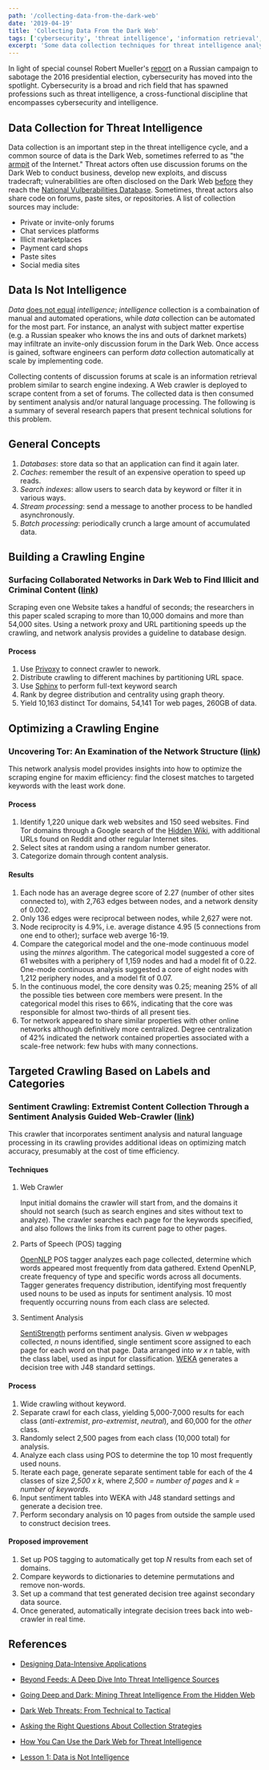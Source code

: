```yaml
---
path: '/collecting-data-from-the-dark-web'
date: '2019-04-19'
title: 'Collecting Data From the Dark Web'
tags: ['cybersecurity', 'threat intelligence', 'information retrieval', 'natural language processing']
excerpt: 'Some data collection techniques for threat intelligence analysis.'
---
```

In light of special counsel Robert Mueller's [report](https://www.nytimes.com/interactive/2019/04/18/us/politics/mueller-report-document.html) on a Russian campaign to sabotage the 2016 presidential election, cybersecurity has moved into the spotlight. Cybersecurity is a broad and rich field that has spawned professions such as threat intelligence, a cross-functional discipline that encompasses cybersecurity and intelligence. 

## Data Collection for Threat Intelligence
Data collection is an important step in the threat intelligence cycle, and a common source of data is the Dark Web, sometimes referred to as "the [armpit](https://securityconversations.fireside.fm/josh-lefkowitz-flashpoint) of the Internet." Threat actors often use discussion forums on the Dark Web to conduct business, develop new exploits, and discuss tradecraft; vulnerabilities are often disclosed on the Dark Web [before](https://www.recordedfuture.com/vulnerability-disclosure-delay/) they reach the [National Vulberabilities Database](https://nvd.nist.gov/). Sometimes, threat actors also share code on forums, paste sites, or repositories. A list of collection sources may include:

- Private or invite-only forums
- Chat services platforms
- Illicit marketplaces
- Payment card shops
- Paste sites
- Social media sites

## Data Is Not Intelligence
_Data_ [does not equal](https://www.flashpoint-intel.com/blog/bri/lesson-1-data-is-not-intelligence/) _intelligence_; _intelligence_ collection is a combaination of manual and automated operations, while _data_ collection can be automated for the most part. For instance, an analyst with subject matter expertise (e.g. a Russian speaker who knows the ins and outs of darknet markets) may infiltrate an invite-only discussion forum in the Dark Web. Once access is gained, software engineers can perform _data_ collection automatically at scale by implementing code.

Collecting contents of discussion forums at scale is an information retrieval problem similar to search engine indexing. A Web crawler is deployed to scrape content from a set of forums. The collected data is then consumed by sentiment analysis and/or natural language processing. The following is a summary of several research papers that present technical solutions for this problem.

## General Concepts
1. _Databases_: store data so that an application can find it again later.
2. _Caches_: remember the result of an expensive operation to speed up reads.
3. _Search indexes_: allow users to search data by keyword or filter it in various ways.
4. _Stream processing_: send a message to another process to be handled asynchronously.
5. _Batch processing_: periodically crunch a large amount of accumulated data.

## Building a Crawling Engine
### Surfacing Collaborated Networks in Dark Web to Find Illicit and Criminal Content ([link](https://ieeexplore.ieee.org/document/7745452))
Scraping even one Website takes a handful of seconds; the researchers in this paper scaled scraping to more than 10,000 domains and more than 54,000 sites. Using a network proxy and URL partitioning speeds up the crawling, and network analysis provides a guideline to database design.

#### Process
1. Use [Privoxy](https://en.wikipedia.org/wiki/Privoxy) to connect crawler to nework.
2. Distribute crawling to different machines by partitioning URL space.
3. Use [Sphinx](https://en.wikipedia.org/wiki/Sphinx_(search_engine)) to perform full-text keyword search
4. Rank by degree distribution and centrality using graph theory.
5. Yield 10,163 distinct Tor domains, 54,141 Tor web pages, 260GB of data.

## Optimizing a Crawling Engine
### Uncovering Tor: An Examination of the Network Structure ([link](https://www.hindawi.com/journals/scn/2018/4231326/))
This network analysis model provides insights into how to optimize the scraping engine for maxim efficiency: find the closest matches to targeted keywords with the least work done.

#### Process
1. Identify 1,220 unique dark web websites and 150 seed websites. Find Tor domains through a Google search of the [Hidden Wiki](https://en.wikipedia.org/wiki/The_Hidden_Wiki), with additional URLs found on Reddit and other regular Internet sites.
2. Select sites at random using a random number generator.
3. Categorize domain through content analysis.

#### Results
1. Each node has an average degree score of 2.27 (number of other sites connected to), with 2,763 edges between nodes, and a network density of 0.002.
2. Only 136 edges were reciprocal between nodes, while 2,627 were not.
3. Node reciprocity is 4.9%, i.e. average distance 4.95 (5 connections from one end to other); surface web averge 16-19.
4. Compare the categorical model and the one-mode continuous model using the _minres_ algorithm. The categorical model suggested a core of 61 websites with a periphery of 1,159 nodes and had a model fit of 0.22. One-mode continuous analysis suggested a core of eight nodes with 1,212 periphery nodes, and a model fit of 0.07.
5. In the continuous model, the core density was 0.25; meaning 25% of all the possible ties between core members were present. In the categorical model this rises to 66%, indicating that the core was responsible for almost two-thirds of all present ties.
6. Tor network appeared to share similar properties with other online networks although definitively more centralized. Degree centralization of 42% indicated the network contained properties associated with a scale-free network: few hubs with many connections.

## Targeted Crawling Based on Labels and Categories
### Sentiment Crawling: Extremist Content Collection Through a Sentiment Analysis Guided Web-Crawler ([link](https://ieeexplore.ieee.org/document/7403671))
This crawler that incorporates sentiment analysis and natural language processing in its crawling provides additional ideas on optimizing match accuracy, presumably at the cost of time efficiency.

#### Techniques
1. Web Crawler
    
    Input initial domains the crawler will start from, and the domains it should not search (such as search engines and sites without text to analyze). The crawler searches each page for the keywords specified, and also follows the links from its current page to other pages.

2. Parts of Speech (POS) tagging

    [OpenNLP](https://en.wikipedia.org/wiki/Apache_OpenNLP) POS tagger analyzes each page collected, determine which words appeared most frequently from data gathered. Extend OpenNLP, create frequency of type and specific words across all documents. Tagger generates frequency distribution, identifying most frequently used nouns to be used as inputs for sentiment analysis. 10 most frequently occurring nouns from each class are selected.

3. Sentiment Analysis
    
    [SentiStrength](https://pypi.org/project/sentistrength/) performs sentiment analysis. Given _w_ webpages collected, _n_ nouns identified, single sentiment score assigned to each page for each word on that page. Data arranged into _w x n_ table, with the class label, used as input for classification. [WEKA](https://en.wikipedia.org/wiki/Weka_(machine_learning)) generates a decision tree with J48 standard settings.

#### Process
1. Wide crawling without keyword.
2. Separate crawl for each class, yielding 5,000-7,000 results for each class (_anti-extremist_, _pro-extremist_, _neutral_), and 60,000 for the _other_ class.
3. Randomly select 2,500 pages from each class (10,000 total) for analysis.
4. Analyze each class using POS to determine the top 10 most frequently used nouns.
5. Iterate each page, generate separate sentiment table for each of the 4 classes of size _2,500 x k_, where _2,500 = number of pages_ and _k = number of keywords_.
6. Input sentiment tables into WEKA with J48 standard settings and generate a decision tree.
7. Perform secondary analysis on 10 pages from outside the sample used to construct decision trees.

#### Proposed improvement
1. Set up POS tagging to automatically get top _N_ results from each set of domains.
2. Compare keywords to dictionaries to detemine permutations and remove non-words.
3. Set up a command that test generated decision tree against secondary data source.
4. Once generated, automatically integrate decision trees back into web-crawler in real time.

## References
- [Designing Data-Intensive Applications](https://learning.oreilly.com/library/view/designing-data-intensive-applications/9781491903063/)
- [Beyond Feeds: A Deep Dive Into Threat Intelligence Sources](https://www.recordedfuture.com/threat-intelligence-sources/)

- [Going Deep and Dark: Mining Threat Intelligence From the Hidden Web](https://www.recordedfuture.com/dark-web-threat-intelligence/)

- [Dark Web Threats: From Technical to Tactical](https://www.recordedfuture.com/dark-web-threats/)

- [Asking the Right Questions About Collection Strategies](https://www.flashpoint-intel.com/blog/asking-the-right-questions-about-collection-strategies/)

- [How You Can Use the Dark Web for Threat Intelligence](https://go.recordedfuture.com/dark-web)

- [Lesson 1: Data is Not Intelligence](https://www.flashpoint-intel.com/blog/bri/lesson-1-data-is-not-intelligence/)